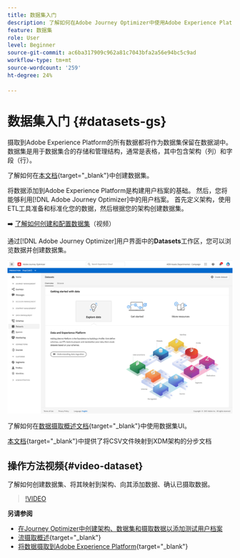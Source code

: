 ```yaml
---
title: 数据集入门
description: 了解如何在Adobe Journey Optimizer中使用Adobe Experience Platform数据集
feature: 数据集
role: User
level: Beginner
source-git-commit: ac6ba317909c962a81c7043bfa2a56e94bc5c9ad
workflow-type: tm+mt
source-wordcount: '259'
ht-degree: 24%

---
```


# 数据集入门 {#datasets-gs}

摄取到Adobe Experience Platform的所有数据都将作为数据集保留在数据湖中。 数据集是用于数据集合的存储和管理结构，通常是表格，其中包含架构（列）和字段（行）。

了解如何在[本文档](https://experienceleague.adobe.com/docs/experience-platform/catalog/datasets/overview.html){target=&quot;_blank&quot;}中创建数据集。

将数据添加到Adobe Experience Platform是构建用户档案的基础。 然后，您将能够利用[!DNL Adobe Journey Optimizer]中的用户档案。 首先定义架构，使用ETL工具准备和标准化您的数据，然后根据您的架构创建数据集。

➡️ [了解如何创建和配置数据集](#video-dataset)（视频）

通过[!DNL Adobe Journey Optimizer]用户界面中的&#x200B;**Datasets**&#x200B;工作区，您可以浏览数据并创建数据集。

![](assets/datasets-home.png)

了解如何在[数据摄取概述文档](https://experienceleague.adobe.com/docs/experience-platform/ingestion/home.html?lang=zh-Hans){target=&quot;_blank&quot;}中使用数据集UI。

[本文档](https://experienceleague.adobe.com/docs/experience-platform/ingestion/tutorials/map-a-csv-file.html){target=&quot;_blank&quot;}中提供了将CSV文件映射到XDM架构的分步文档


## 操作方法视频{#video-dataset}

了解如何创建数据集、将其映射到架构、向其添加数据、确认已摄取数据。

>[!VIDEO](https://video.tv.adobe.com/v/334293?quality=12)

**另请参阅**

* [在Journey Optimizer中创建架构、数据集和摄取数据以添加测试用户档案](building-journeys/creating-test-profiles.md)
* [流摄取概述](https://experienceleague.adobe.com/docs/experience-platform/ingestion/streaming/overview.html?lang=zh-Hans){target=&quot;_blank&quot;}
* [将数据摄取到Adobe Experience Platform](https://experienceleague.adobe.com/docs/experience-platform/ingestion/tutorials/ingest-batch-data.html){target=&quot;_blank&quot;}

